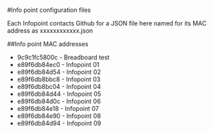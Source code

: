 #Info point configuration files

Each Infopoint contacts Github for a JSON file here named for its MAC address as xxxxxxxxxxxx.json

##Info point MAC addresses

* 9c9c1fc5800c - Breadboard test
* e89f6db84ec0 - Infopoint 01
* e89f6db84d54 - Infopoint 02
* e89f6db8bbc8 - Infopoint 03
* e89f6db8bc04 - Infopoint 04
* e89f6db84d44 - Infopoint 05
* e89f6db84d0c - Infopoint 06
* e89f6db84e18 - Infopoint 07
* e89f6db84e90 - Infopoint 08
* e89f6db84d94 - Infopoint 09

